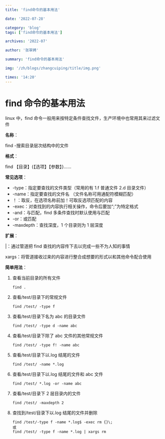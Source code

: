```yaml
---
title: 'find命令的基本用法'

date: '2022-07-28'

category: 'blog'
tags: ['find命令的基本用法']

archives: '2022-07'

author: '张翠娉'

summary: 'find命令的基本用法'

img: '/zh/blogs/zhangcuiping/title/img.png'

times: '14:20'
---
```


# find 命令的基本用法

linux 中，find 命令一般用来按特定条件查找文件，生产环境中也常用其来过滤文件

**名称**：

find -搜索目录层次结构中的文件

**格式**：

find 【目录】{【选项】【参数】}......

**常见选项**：

- -type：指定要查找的文件类型（常用的有 1.f 普通文件 2.d 目录文件）
- -name：指定要查找的文件名 （文件名称可用通配符模糊匹配）
- ！：取反，在选项名称前加！可取反选项匹配的内容
- -exec：对查找到的内容执行相关操作，命令后要加“\;”为特定格式
- -and：与匹配，find 多条件查找时默认使用与匹配
- -or：或匹配
- -maxdepth：查找深度，1 个目录则为 1 层深度

**扩展**：

|：通过管道把 find 查找的内容传下去以完成一些不为人知的事情

xargs：将管道接收过来的内容进行整合成想要的形式以和其他命令配合使用

**简单用法**：

1. 查看当前目录的所有文件

   ```
   find .
   ```

2. 查看/test/目录下的常规文件

   ```
   find /test/ -type f
   ```

3. 查看/test/目录下名为 abc 的目录文件

   ```
   find /test/ -type d -name abc
   ```

4. 查看/test/目录下除了 abc 文件的其他常规文件

   ```
   find /test/ -type f! -name abc
   ```

5. 查看/test/目录下以.log 结尾的文件

   ```
   find /test/ -name *.log
   ```

6. 查看/test/目录下以.log 结尾的文件和 abc 文件

   ```
   find /test/ *.log -or -name abc
   ```

7. 查看/test/目录下 2 层目录内的文件

   ```
   find /test/ -maxdepth 2
   ```

8. 查找到/test/目录下以.log 结尾的文件并删除

   ```
   find /test/-type f -name *.log$ -exec rm {}\;
   或
   find /test/ -type f -name *.log | xargs rm
   ```
